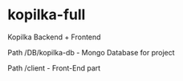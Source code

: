 # kopilka-full
Kopilka Backend + Frontend

Path /DB/kopilka-db - Mongo Database for project

Path /client - Front-End part
